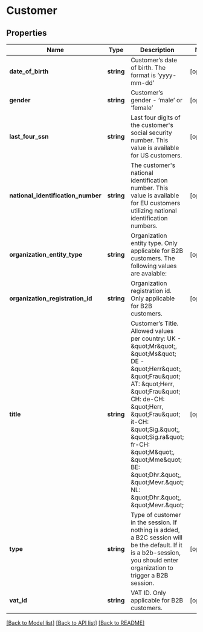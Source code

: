 # Customer

## Properties
Name | Type | Description | Notes
------------ | ------------- | ------------- | -------------
**date_of_birth** | **string** | Customer’s date of birth. The format is ‘yyyy-mm-dd’ | [optional] 
**gender** | **string** | Customer’s gender - ‘male’ or ‘female’ | [optional] 
**last_four_ssn** | **string** | Last four digits of the customer&#x27;s social security number. This value is available for US customers. | [optional] 
**national_identification_number** | **string** | The customer&#x27;s national identification number. This value is available for EU customers utilizing national identification numbers. | [optional] 
**organization_entity_type** | **string** | Organization entity type. Only applicable for B2B customers. The following values are avaiable: | [optional] 
**organization_registration_id** | **string** | Organization registration id. Only applicable for B2B customers. | [optional] 
**title** | **string** | Customer’s Title. Allowed values per country: UK - \&quot;Mr\&quot;, \&quot;Ms\&quot; DE - \&quot;Herr\&quot;, \&quot;Frau\&quot; AT: \&quot;Herr, \&quot;Frau\&quot; CH: de-CH: \&quot;Herr, \&quot;Frau\&quot; it-CH: \&quot;Sig.\&quot;, \&quot;Sig.ra\&quot; fr-CH: \&quot;M\&quot;, \&quot;Mme\&quot;  BE: \&quot;Dhr.\&quot;, \&quot;Mevr.\&quot; NL: \&quot;Dhr.\&quot;, \&quot;Mevr.\&quot; | [optional] 
**type** | **string** | Type of customer in the session. If nothing is added, a B2C session will be the default. If it is a b2b-session, you should enter organization to trigger a B2B session. | [optional] 
**vat_id** | **string** | VAT ID. Only applicable for B2B customers. | [optional] 

[[Back to Model list]](../../README.md#documentation-for-models) [[Back to API list]](../../README.md#documentation-for-api-endpoints) [[Back to README]](../../README.md)

